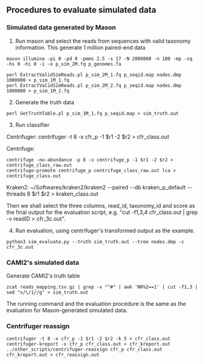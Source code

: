 ## Procedures to evaluate simulated data
### Simulated data generated by Mason
1. Run mason and select the reads from sequences with valid taxonomy information. This generate 1 million paired-end data
```
mason illumina -pi 0 -pd 0 -pmms 2.5 -s 17 -N 2000000 -n 100 -mp -sq  -hs 0 -hi 0 -i -o p_sim_2M.fq p_genomes.fa

perl ExtractValidSimReads.pl p_sim_2M_1.fq p_seqid.map nodes.dmp 1000000 > p_sim_1M_1.fq
perl ExtractValidSimReads.pl p_sim_2M_2.fq p_seqid.map nodes.dmp 1000000 > p_sim_1M_2.fq
```

2. Generate the truth data

```
perl GetTruthTable.pl p_sim_1M_1.fq p_seqid.map > sim_truth.out
```

3. Run classifier

Centrifuger: centrifuger -t 8 -x cfr_p -1 $r1 -2 $r2 > cfr_class.out

Centrifuge:
```
centrifuge -no-abundance -p 8 -x centrifuge_p -1 $r1 -2 $r2 > centrifuge_class_raw.out
centrifuge-promote centrifuge_p centrifuge_class_raw.out lca > centrifuge_class.out
```

Kraken2: ~/Softwares/kraken2/kraken2 --paired --db kraken_p_default --threads 8 $r1 $r2 > kraken_class.out 

Then we shall select the three columns, read_id, taxonomy_id and score as the final output for the evaluation script, e.g. "cut -f1,3,4 cfr_class.out | grep -v readID > cfr_3c.out".

4. Run evaluation, using centrifuger's transformed output as the example.
```
python3 sim_evaluate.py --truth sim_truth.out --tree nodes.dmp -c cfr_3c.out
```

### CAMI2's simulated data
Generate CAMI2's truth table
```
zcat reads_mapping.tsv.gz | grep -v "^#" | awk 'NR%2==1' | cut -f1,3 | sed "s/\/1//g" > sim_truth.out
```

The running command and the evaluation procedure is the same as the evaluation for Mason-generated simulated data.


### Centrifuger reassign
```
centrifuger -t 8 -x cfr_p -1 $r1 -2 $r2 -k 5 > cfr_class.out
centrifuger-kreport -x cfr_p cfr_class.out > cfr_kreport.out
../other_scripts/centrifuger-reassign cfr_p cfr_class.out cfr_kreport.out > cfr_reassign.out

```
